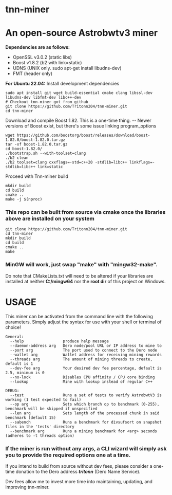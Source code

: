 # tnn-miner
# An open-source Astrobwtv3 miner

**Dependencies are as follows:**
  - OpenSSL v3.0.2 (static libs)
  - Boost v1.8.2 (b2 with link=static)
  - UDNS (UNIX only. sudo apt-get install libudns-dev)
  - FMT (header only)

**For Ubuntu 22.04:**
Install development dependencies
```
sudo apt install git wget build-essential cmake clang libssl-dev libudns-dev libfmt-dev libc++-dev 
# Checkout tnn-miner got from github
git clone https://github.com/Tritonn204/tnn-miner.git
cd tnn-miner
```

Download and compile Boost 1.82.  This is a one-time thing.
-- Newer versions of Boost exist, but there's some issue linking program_options
```
wget https://github.com/boostorg/boost/releases/download/boost-1.82.0/boost-1.82.0.tar.gz
tar -xf boost-1.82.0.tar.gz
cd boost-1.82.0/
./bootstrap.sh --with-toolset=clang 
./b2 clean
./b2 toolset=clang cxxflags=-std=c++20 -stdlib=libc++ linkflags=-stdlib=libc++ link=static
```
Proceed with Tnn-miner build
```
mkdir build
cd build
cmake ..
make -j $(nproc)
```

### This repo can be built from source via cmake once the libraries above are installed on your system
```
git clone https://github.com/Tritonn204/tnn-miner.git
cd tnn-miner
mkdir build
cd build
cmake ..
make
```
### MinGW will work, just swap "make" with "mingw32-make".

Do note that CMakeLists.txt will need to be altered if your libraries are installed at neither **C:/mingw64** nor the **root dir** of this project on Windows.

# USAGE
This miner can be activated from the command line with the following parameters. Simply adjust the syntax for use with your shell or terminal of choice!
```
General:
  --help                 produce help message
  --daemon-address arg   Dero node/pool URL or IP address to mine to
  --port arg             The port used to connect to the Dero node
  --wallet arg           Wallet address for receiving mining rewards
  --threads arg          The amount of mining threads to create, default is 1
  --dev-fee arg          Your desired dev fee percentage, default is 2.5, minimum is 0
  --no-lock              Disables CPU affinity / CPU core binding
  --lookup               Mine with lookup instead of regular C++

DEBUG:
  --test                 Runs a set of tests to verify AstrobwtV3 is working (1 test expected to fail)
  --op arg               Sets which branch op to benchmark (0-255), benchmark will be skipped if unspecified
  --len arg              Sets length of the processed chunk in said benchmark (default 15)
  --sabench              Runs a benchmark for divsufsort on snapshot files in the 'tests' directory
  --benchmark arg        Runs a mining benchmark for <arg> seconds (adheres to -t threads option) 
```
### If the miner is run without any args, a CLI wizard will simply ask you to provide the required options one at a time.

If you intend to build from source without dev fees, please consider a one-time donation to the Dero address **_tritonn_** (Dero Name Service). 

Dev fees allow me to invest more time into maintaining, updating, and improving tnn-miner.

